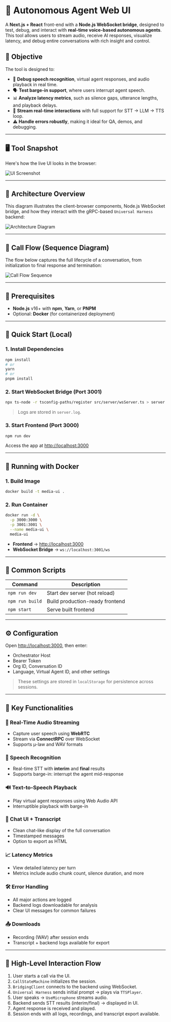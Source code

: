 
# 🧠 Autonomous Agent Web UI

A **Next.js + React** front-end with a **Node.js WebSocket bridge**, designed to test, debug, and interact with **real-time voice-based autonomous agents**. This tool allows users to stream audio, receive AI responses, visualize latency, and debug entire conversations with rich insight and control.


## 📌 Objective

The tool is designed to:

* 🐞 **Debug speech recognition**, virtual agent responses, and audio playback in real time.
* 🗣️ **Test barge-in support**, where users interrupt agent speech.
* 📊 **Analyze latency metrics**, such as silence gaps, utterance lengths, and playback delays.
* 🔁 **Stream real-time interactions** with full support for STT → LLM → TTS loop.
* ⚠️ **Handle errors robustly**, making it ideal for QA, demos, and debugging.

---

## 🖥️ Tool Snapshot

Here's how the live UI looks in the browser:

![UI Screenshot](docs/tool.png)

---

## 🧭 Architecture Overview

This diagram illustrates the client-browser components, Node.js WebSocket bridge, and how they interact with the gRPC-based `Universal Harness` backend:

![Architecture Diagram](docs/Class%20Diagram.png)

---

## 🔄 Call Flow (Sequence Diagram)

The flow below captures the full lifecycle of a conversation, from initialization to final response and termination:

![Call Flow Sequence](docs/media-ui-sequence-diagram.png)

---

## 🔧 Prerequisites

* **Node.js** v16+ with **npm**, **Yarn**, or **PNPM**
* Optional: **Docker** (for containerized deployment)

---

## 🚀 Quick Start (Local)

### 1. Install Dependencies

```bash
npm install
# or
yarn
# or
pnpm install
```

### 2. Start WebSocket Bridge (Port 3001)

```bash
npx ts-node -r tsconfig-paths/register src/server/wsServer.ts > server.log
```

> Logs are stored in `server.log`.

### 3. Start Frontend (Port 3000)

```bash
npm run dev
```

Access the app at [http://localhost:3000](http://localhost:3000)

---

## 🐳 Running with Docker

### 1. Build Image

```bash
docker build -t media-ui .
```

### 2. Run Container

```bash
docker run -d \
  -p 3000:3000 \
  -p 3001:3001 \
  --name media-ui \
  media-ui
```

* **Frontend** → [http://localhost:3000](http://localhost:3000)
* **WebSocket Bridge** → `ws://localhost:3001/ws`

---

## 📜 Common Scripts

| Command         | Description                     |
| --------------- | ------------------------------- |
| `npm run dev`   | Start dev server (hot reload)   |
| `npm run build` | Build production-ready frontend |
| `npm start`     | Serve built frontend            |

---

## ⚙️ Configuration

Open [http://localhost:3000](http://localhost:3000), then enter:

* Orchestrator Host
* Bearer Token
* Org ID, Conversation ID
* Language, Virtual Agent ID, and other settings

> These settings are stored in `localStorage` for persistence across sessions.

---

## 🧩 Key Functionalities

### 🎤 Real-Time Audio Streaming

* Capture user speech using **WebRTC**
* Stream via **ConnectRPC** over WebSocket
* Supports µ-law and WAV formats

### 🧠 Speech Recognition

* Real-time STT with **interim** and **final** results
* Supports barge-in: interrupt the agent mid-response

### 🔊 Text-to-Speech Playback

* Play virtual agent responses using Web Audio API
* Interruptible playback with barge-in

### 💬 Chat UI + Transcript

* Clean chat-like display of the full conversation
* Timestamped messages
* Option to export as HTML

### 📈 Latency Metrics

* View detailed latency per turn
* Metrics include audio chunk count, silence duration, and more

### 🛠️ Error Handling

* All major actions are logged
* Backend logs downloadable for analysis
* Clear UI messages for common failures

### 📤 Downloads

* Recording (WAV) after session ends
* Transcript + backend logs available for export

---

## 🔁 High-Level Interaction Flow

1. User starts a call via the UI.
2. `CallStateMachine` initializes the session.
3. `BridgingClient` connects to the backend using WebSocket.
4. `Universal Harness` sends initial prompt → plays via `TTSPlayer`.
5. User speaks → `UseMicrophone` streams audio.
6. Backend sends STT results (interim/final) → displayed in UI.
7. Agent response is received and played.
8. Session ends with all logs, recordings, and transcript export available.

